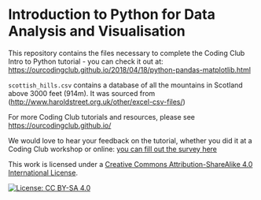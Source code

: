 # Introduction to Python for Data Analysis and Visualisation

This repository contains the files necessary to complete the Coding Club Intro to Python tutorial - you can check it out at:
https://ourcodingclub.github.io/2018/04/18/python-pandas-matplotlib.html

`scottish_hills.csv` contains a database of all the mountains in Scotland above 3000 feet (914m). It was sourced from (http://www.haroldstreet.org.uk/other/excel-csv-files/)

For more Coding Club tutorials and resources, please see 
https://ourcodingclub.github.io/

We would love to hear your feedback on the tutorial, whether you did it at a Coding Club workshop or online: 
[you can fill out the survey here](https://www.surveymonkey.co.uk/r/R6PJGKJ)

This work is licensed under a [Creative Commons Attribution-ShareAlike 4.0 International License](https://creativecommons.org/licenses/by-sa/4.0/).

[![License: CC BY-SA 4.0](https://licensebuttons.net/l/by-sa/4.0/80x15.png)](https://creativecommons.org/licenses/by-sa/4.0/)
